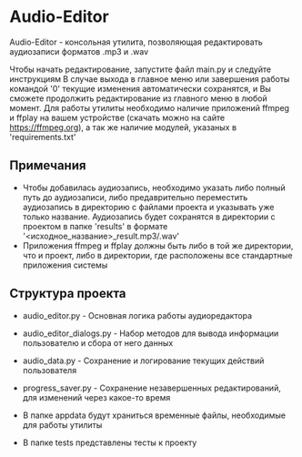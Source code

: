 # Audio-Editor
Audio-Еditor - консольная утилита, позволяющая редактировать аудиозаписи форматов .mp3 и .wav

Чтобы начать редактирование, запустите файл main.py и следуйте инструкциям
В случае выхода в главное меню или завершения работы командой '0' текущие изменения автоматически сохранятся, и Вы сможете продолжить редактирование из главного меню в любой момент.
Для работы утилиты необходимо наличие приложений ffmpeg и ffplay на вашем устройстве (скачать можно на сайте https://ffmpeg.org), а так же наличие модулей, указаных в 'requirements.txt'

## Примечания
- Чтобы добавилась аудиозапись, необходимо указать либо полный путь до аудиозаписи, либо предаврительно переместить аудиозапись в директорию с файлами проекта и указывать уже только название. Аудиозапись будет сохранятся в директории с проектом в папке 'results' в формате '<исходное_название>_result.mp3/.wav'
- Приложения ffmpeg и ffplay должны быть либо в той же директории, что и проект, либо в директории, где расположены все стандартные приложения системы



## Структура проекта
- audio_editor.py - Основная логика работы аудиоредактора
- audio_editor_dialogs.py - Набор методов для вывода информации пользователю и сбора от него данных
- audio_data.py - Сохранение и логирование текущих действий пользователя
- progress_saver.py - Сохранение незавершенных редактирований, для изменений через какое-то время
- В папке appdata будут храниться временные файлы, необходимые для работы утилиты

- В папке tests представлены тесты к проекту
